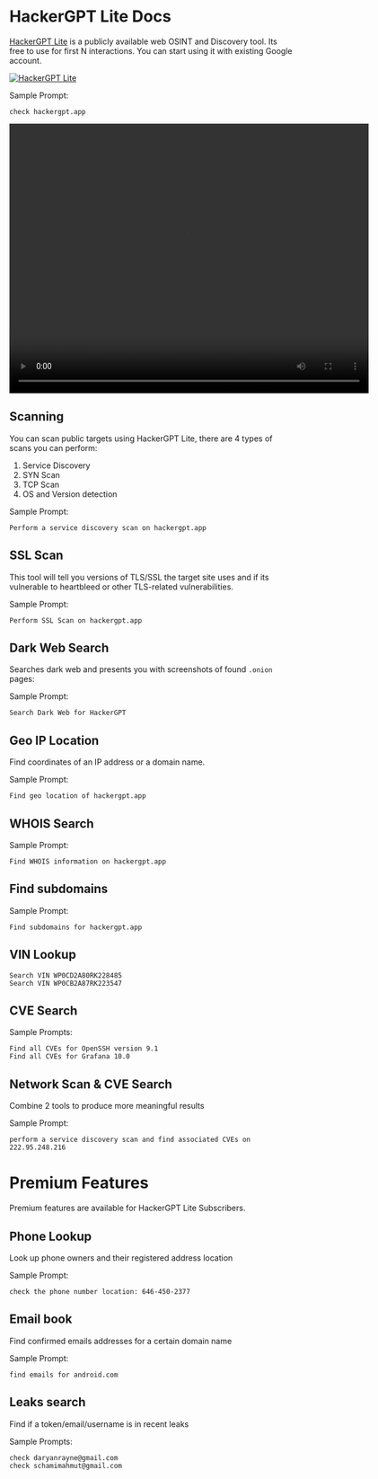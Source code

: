 # HackerGPT Lite Docs

<a href="https://hackergpt.app/" target="_blank">HackerGPT Lite</a> is a publicly available web OSINT and Discovery tool. Its free to use for first N interactions. You can start using it with existing Google account.

[![HackerGPT Lite](https://img.shields.io/badge/HackerGPT-Lite-red)](https://hackergpt.app)


Sample Prompt:

```
check hackergpt.app
```
<video controls src="media/short_demo.mp4" title="HackerGPT Lite" width="640" height="480" controls></video>

## Scanning

You can scan public targets using HackerGPT Lite, there are 4 types of scans you can perform:

1. Service Discovery
2. SYN Scan
3. TCP Scan
4. OS and Version detection

Sample Prompt:

```
Perform a service discovery scan on hackergpt.app
```

## SSL Scan

This tool will tell you versions of TLS/SSL the target site uses and if its vulnerable to heartbleed or other TLS-related vulnerabilities.

Sample Prompt:

```
Perform SSL Scan on hackergpt.app
```

## Dark Web Search

Searches dark web and presents you with screenshots of found `.onion` pages:

Sample Prompt:

```
Search Dark Web for HackerGPT
```

## Geo IP Location

Find coordinates of an IP address or a domain name.


Sample Prompt:

```
Find geo location of hackergpt.app
```

## WHOIS Search

Sample Prompt:

```
Find WHOIS information on hackergpt.app
```

## Find subdomains

Sample Prompt:

```
Find subdomains for hackergpt.app
```
## VIN Lookup

```
Search VIN WP0CD2A80RK228485
Search VIN WP0CB2A87RK223547
```

## CVE Search

Sample Prompts:
```
Find all CVEs for OpenSSH version 9.1
Find all CVEs for Grafana 10.0
```

## Network Scan & CVE Search

Combine 2 tools to produce more meaningful results

Sample Prompt:
```
perform a service discovery scan and find associated CVEs on 222.95.248.216
```


# Premium Features

Premium features are available for HackerGPT Lite Subscribers.

## Phone Lookup

Look up phone owners and their registered address location

Sample Prompt:

```
check the phone number location: 646-450-2377
```

## Email book

Find confirmed emails addresses for a certain domain name

Sample Prompt:

```
find emails for android.com
```

## Leaks search

Find if a token/email/username is in recent leaks

Sample Prompts:

```
check daryanrayne@gmail.com
check schamimahmut@gmail.com
```



